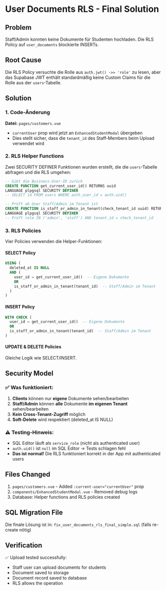 # User Documents RLS - Final Solution

## Problem
Staff/Admin konnten keine Dokumente für Studenten hochladen. Die RLS Policy auf `user_documents` blockierte INSERTs.

## Root Cause
Die RLS Policy versuchte die Rolle aus `auth.jwt() ->> 'role'` zu lesen, aber das Supabase JWT enthält standardmäßig keine Custom Claims für die Rolle aus der `users`-Tabelle.

## Solution

### 1. Code-Änderung
**Datei:** `pages/customers.vue`
- `currentUser` prop wird jetzt an `EnhancedStudentModal` übergeben
- Dies stellt sicher, dass die `tenant_id` des Staff-Members beim Upload verwendet wird

### 2. RLS Helper Functions
Zwei SECURITY DEFINER Funktionen wurden erstellt, die die `users`-Tabelle abfragen und die RLS umgehen:

```sql
-- Gibt die Business-User-ID zurück
CREATE FUNCTION get_current_user_id() RETURNS uuid
LANGUAGE plpgsql SECURITY DEFINER
-- SELECT id FROM users WHERE auth_user_id = auth.uid()

-- Prüft ob User Staff/Admin im Tenant ist
CREATE FUNCTION is_staff_or_admin_in_tenant(check_tenant_id uuid) RETURNS boolean
LANGUAGE plpgsql SECURITY DEFINER
-- Prüft role IN ('admin', 'staff') AND tenant_id = check_tenant_id
```

### 3. RLS Policies
Vier Policies verwenden die Helper-Funktionen:

#### SELECT Policy
```sql
USING (
  deleted_at IS NULL 
  AND (
    user_id = get_current_user_id()  -- Eigene Dokumente
    OR 
    is_staff_or_admin_in_tenant(tenant_id)  -- Staff/Admin im Tenant
  )
)
```

#### INSERT Policy
```sql
WITH CHECK (
  user_id = get_current_user_id()  -- Eigene Dokumente
  OR 
  is_staff_or_admin_in_tenant(tenant_id)  -- Staff/Admin im Tenant
)
```

#### UPDATE & DELETE Policies
Gleiche Logik wie SELECT/INSERT.

## Security Model

### ✅ Was funktioniert:
1. **Clients** können nur **eigene** Dokumente sehen/bearbeiten
2. **Staff/Admin** können **alle** Dokumente **im eigenen Tenant** sehen/bearbeiten
3. **Kein Cross-Tenant-Zugriff** möglich
4. **Soft-Delete** wird respektiert (deleted_at IS NULL)

### ⚠️ Testing-Hinweis:
- SQL Editor läuft als `service_role` (nicht als authenticated user)
- `auth.uid()` ist `null` im SQL Editor → Tests schlagen fehl
- **Das ist normal!** Die RLS funktioniert korrekt in der App mit authenticated users

## Files Changed
1. `pages/customers.vue` - Added `:current-user="currentUser"` prop
2. `components/EnhancedStudentModal.vue` - Removed debug logs
3. Database: Helper functions and RLS policies created

## SQL Migration File
Die finale Lösung ist in: `fix_user_documents_rls_final_simple.sql` (falls re-create nötig)

## Verification
✅ Upload tested successfully:
- Staff user can upload documents for students
- Document saved to storage
- Document record saved to database
- RLS allows the operation

